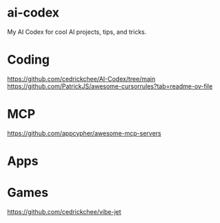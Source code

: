 # ai-codex
My AI Codex for cool AI projects, tips, and tricks.


# Coding
https://github.com/cedrickchee/AI-Codex/tree/main
https://github.com/PatrickJS/awesome-cursorrules?tab=readme-ov-file


# MCP
https://github.com/appcypher/awesome-mcp-servers

# Apps


# Games
https://github.com/cedrickchee/vibe-jet
